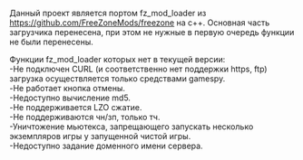 Данный проект является портом fz_mod_loader из https://github.com/FreeZoneMods/freezone на с++. Основная часть загрузчика перенесена, при этом не нужные в первую очередь функции не были перенесены.  
  
Функции fz_mod_loader которых нет в текущей версии:  
-Не подключен CURL (и соответственно нет поддержки https, ftp) загрузка осуществляется только средствами gamespy.  
-Не работает кнопка отмены.  
-Недоступно вычисление md5.  
-Не поддерживается LZO сжатие.  
-Не поддерживаются чн/зп, только тч.  
-Уничтожение мьютекса, запрещающего запускать несколько экземпляров игры у запущенной чистой игры.  
-Недоступно задание доменного имени сервера.  

